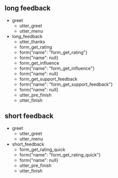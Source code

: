 ## long feedback
* greet
  - utter_greet
  - utter_menu
* long_feedback
  - utter_thanks
  - form_get_rating
  - form{"name": "form_get_rating"}
  - form{"name": null}
  - form_get_influence
  - form{"name": "form_get_influence"}
  - form{"name": null}
  - form_get_support_feedback
  - form{"name": "form_get_support_feedback"}
  - form{"name": null}
  - utter_pre_finish
  - utter_finish

## short feedback
* greet
  - utter_greet
  - utter_menu
* short_feedback
  - form_get_rating_quick
  - form{"name": "form_get_rating_quick"}
  - form{"name": null}
  - utter_pre_finish
  - utter_finish